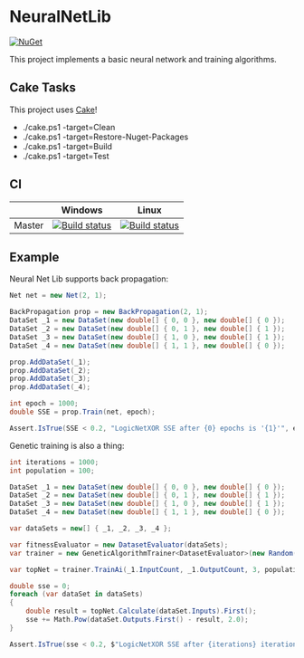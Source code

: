 # NeuralNetLib

[![NuGet](https://img.shields.io/nuget/v/RichTea.NeuralNetLib.svg?style=flat)](https://www.nuget.org/packages/RichTea.NeuralNetLib/)

This project implements a basic neural network and training algorithms.

## Cake Tasks
This project uses [Cake](https://cakebuild.net)!
* ./cake.ps1 -target=Clean
* ./cake.ps1 -target=Restore-Nuget-Packages
* ./cake.ps1 -target=Build
* ./cake.ps1 -target=Test

## CI

|        | Windows | Linux |
| ------ | --------|-------|
| Master | [![Build status](https://ci.appveyor.com/api/projects/status/gy1oqhk2mmi9v6qf/branch/master?svg=true)](https://ci.appveyor.com/project/RichTeaMan/neuralnet/branch/master) | [![Build status](https://travis-ci.org/RichTeaMan/NeuralNet.svg?branch=master)](https://travis-ci.org/RichTeaMan/NeuralNet) |

## Example

Neural Net Lib supports back propagation:

``` csharp
Net net = new Net(2, 1);

BackPropagation prop = new BackPropagation(2, 1);
DataSet _1 = new DataSet(new double[] { 0, 0 }, new double[] { 0 });    // 0 | 0 = 0
DataSet _2 = new DataSet(new double[] { 0, 1 }, new double[] { 1 });    // 0 | 1 = 1
DataSet _3 = new DataSet(new double[] { 1, 0 }, new double[] { 1 });    // 1 | 0 = 1
DataSet _4 = new DataSet(new double[] { 1, 1 }, new double[] { 0 });    // 1 | 1 = 0

prop.AddDataSet(_1);
prop.AddDataSet(_2);
prop.AddDataSet(_3);
prop.AddDataSet(_4);

int epoch = 1000;
double SSE = prop.Train(net, epoch);

Assert.IsTrue(SSE < 0.2, "LogicNetXOR SSE after {0} epochs is '{1}'", epoch, SSE);
```

Genetic training is also a thing:
``` csharp
int iterations = 1000;
int population = 100;

DataSet _1 = new DataSet(new double[] { 0, 0 }, new double[] { 0 });    // 0 | 0 = 0
DataSet _2 = new DataSet(new double[] { 0, 1 }, new double[] { 1 });    // 0 | 1 = 1
DataSet _3 = new DataSet(new double[] { 1, 0 }, new double[] { 1 });    // 1 | 0 = 1
DataSet _4 = new DataSet(new double[] { 1, 1 }, new double[] { 0 });    // 1 | 1 = 0

var dataSets = new[] { _1, _2, _3, _4 };

var fitnessEvaluator = new DatasetEvaluator(dataSets);
var trainer = new GeneticAlgorithmTrainer<DatasetEvaluator>(new Random(), fitnessEvaluator);

var topNet = trainer.TrainAi(_1.InputCount, _1.OutputCount, 3, population, iterations).First();

double sse = 0;
foreach (var dataSet in dataSets)
{
    double result = topNet.Calculate(dataSet.Inputs).First();
    sse += Math.Pow(dataSet.Outputs.First() - result, 2.0);
}

Assert.IsTrue(sse < 0.2, $"LogicNetXOR SSE after {iterations} iterations is '{sse}'");
```
